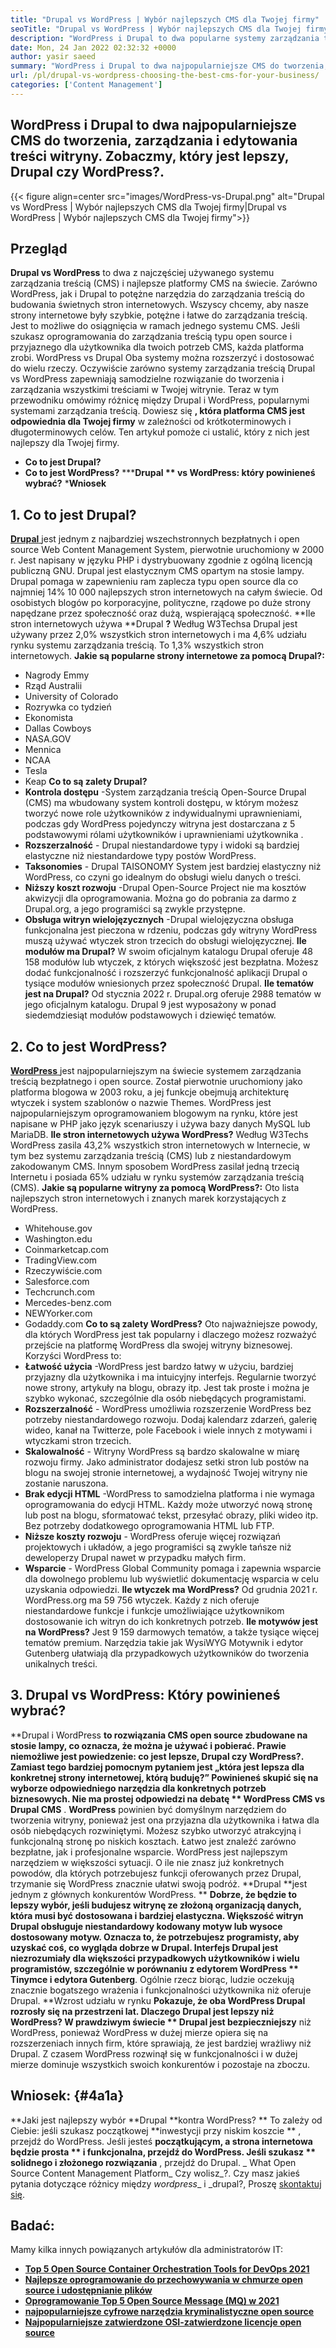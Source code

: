 ```yaml
---
title: "Drupal vs WordPress | Wybór najlepszych CMS dla Twojej firmy" 
seoTitle: "Drupal vs WordPress | Wybór najlepszych CMS dla Twojej firmy" 
description: "WordPress i Drupal to dwa popularne systemy zarządzania treścią do tworzenia, zarządzania i edytowania treści. Ten blog pokazuje, który CMS jest najlepszy dla Twojej firmy." 
date: Mon, 24 Jan 2022 02:32:32 +0000
author: yasir saeed
summary: "WordPress i Drupal to dwa najpopularniejsze CMS do tworzenia, zarządzania i edytowania treści witryny. Zobaczmy, który jest lepszy, Drupal czy WordPress?." 
url: /pl/drupal-vs-wordpress-choosing-the-best-cms-for-your-business/
categories: ['Content Management']
---
```


## WordPress i Drupal to dwa najpopularniejsze CMS do tworzenia, zarządzania i edytowania treści witryny. Zobaczmy, który jest lepszy, Drupal czy WordPress?.

{{< figure align=center src="images/WordPress-vs-Drupal.png" alt="Drupal vs WordPress | Wybór najlepszych CMS dla Twojej firmy|Drupal vs WordPress | Wybór najlepszych CMS dla Twojej firmy">}}


## Przegląd
**Drupal vs WordPress** to dwa z najczęściej używanego systemu zarządzania treścią (CMS) i najlepsze platformy CMS na świecie. Zarówno WordPress, jak i Drupal to potężne narzędzia do zarządzania treścią do budowania świetnych stron internetowych. Wszyscy chcemy, aby nasze strony internetowe były szybkie, potężne i łatwe do zarządzania treścią. Jest to możliwe do osiągnięcia w ramach jednego systemu CMS. Jeśli szukasz oprogramowania do zarządzania treścią typu open source i przyjaznego dla użytkownika dla twoich potrzeb CMS, każda platforma zrobi. WordPress vs Drupal Oba systemy można rozszerzyć i dostosować do wielu rzeczy.
Oczywiście zarówno systemy zarządzania treścią Drupal vs WordPress zapewniają samodzielne rozwiązanie do tworzenia i zarządzania wszystkimi treściami w Twojej witrynie. Teraz w tym przewodniku omówimy różnicę między Drupal i WordPress, popularnymi systemami zarządzania treścią. Dowiesz się **, która platforma CMS jest odpowiednia dla Twojej firmy** w zależności od krótkoterminowych i długoterminowych celów. Ten artykuł pomoże ci ustalić, który z nich jest najlepszy dla Twojej firmy.
  * **Co to jest Drupal?** 
  * **Co to jest WordPress?** 
  *****Drupal ** vs WordPress: który powinieneś wybrać?** 
  ***Wniosek**

##  **1. Co to jest Drupal?** 
[ **Drupal** ][1] jest jednym z najbardziej wszechstronnych bezpłatnych i open source Web Content Management System, pierwotnie uruchomiony w 2000 r. Jest napisany w języku PHP i dystrybuowany zgodnie z ogólną licencją publiczną GNU. Drupal jest elastycznym CMS opartym na stosie lampy.
Drupal pomaga w zapewnieniu ram zaplecza typu open source dla co najmniej 14% 10 000 najlepszych stron internetowych na całym świecie. Od osobistych blogów po korporacyjne, polityczne, rządowe po duże strony napędzane przez społeczność oraz dużą, wspierającą społeczność.
**Ile stron internetowych używa **Drupal **?**  Według W3Techsa Drupal jest używany przez 2,0% wszystkich stron internetowych i ma 4,6% udziału rynku systemu zarządzania treścią. To 1,3% wszystkich stron internetowych.
**Jakie są popularne strony internetowe za pomocą Drupal?:**
  * Nagrody Emmy
  * Rząd Australii
  * University of Colorado
  * Rozrywka co tydzień
  * Ekonomista
  * Dallas Cowboys
  * NASA.GOV
  * Mennica
  * NCAA
  * Tesla
  * Keap
**Co to są zalety Drupal?** [][2]
  * **Kontrola dostępu** -System zarządzania treścią Open-Source Drupal (CMS) ma wbudowany system kontroli dostępu, w którym możesz tworzyć nowe role użytkowników z indywidualnymi uprawnieniami, podczas gdy WordPress pojedynczy witryna jest dostarczana z 5 podstawowymi rólami użytkowników i uprawnieniami użytkownika .
  * **Rozszerzalność**  - Drupal niestandardowe typy i widoki są bardziej elastyczne niż niestandardowe typy postów WordPress.
  * **Taksonomies**  - Drupal TAISONOMY System jest bardziej elastyczny niż WordPress, co czyni go idealnym do obsługi wielu danych o treści.
  * **Niższy koszt rozwoju** -Drupal Open-Source Project nie ma kosztów akwizycji dla oprogramowania. Można go do pobrania za darmo z Drupal.org, a jego programiści są zwykle przystępne.
  * **Obsługa witryn wielojęzycznych** -Drupal wielojęzyczna obsługa funkcjonalna jest pieczona w rdzeniu, podczas gdy witryny WordPress muszą używać wtyczek stron trzecich do obsługi wielojęzycznej.
**Ile modułów ma Drupal?** W swoim oficjalnym katalogu Drupal oferuje 48 158 modułów lub wtyczek, z których większość jest bezpłatna. Możesz dodać funkcjonalność i rozszerzyć funkcjonalność aplikacji Drupal o tysiące modułów wniesionych przez społeczność Drupal.
**Ile tematów jest na Drupal?** Od stycznia 2022 r. Drupal.org oferuje 2988 tematów w jego oficjalnym katalogu. Drupal 9 jest wyposażony w ponad siedemdziesiąt modułów podstawowych i dziewięć tematów.

## 2. Co to jest WordPress?
[ **WordPress** ][3] jest najpopularniejszym na świecie systemem zarządzania treścią bezpłatnego i open source. Został pierwotnie uruchomiony jako platforma blogowa w 2003 roku, a jej funkcje obejmują architekturę wtyczek i system szablonów o nazwie Themes. WordPress jest najpopularniejszym oprogramowaniem blogowym na rynku, które jest napisane w PHP jako język scenariuszy i używa bazy danych MySQL lub MariaDB.
**Ile stron internetowych używa WordPress?** Według W3Techs WordPress zasila 43,2% wszystkich stron internetowych w Internecie, w tym bez systemu zarządzania treścią (CMS) lub z niestandardowym zakodowanym CMS. Innym sposobem WordPress zasilał jedną trzecią Internetu i posiada 65% udziału w rynku systemów zarządzania treścią (CMS).
**Jakie są popularne witryny za pomocą WordPress?:**
Oto lista najlepszych stron internetowych i znanych marek korzystających z WordPress.
  * Whitehouse.gov
  * Washington.edu
  * Coinmarketcap.com
  * TradingView.com
  * Rzeczywiście.com
  * Salesforce.com
  * Techcrunch.com
  * Mercedes-benz.com
  * NEWYorker.com
  * Godaddy.com
**Co to są zalety WordPress?** [][4]
Oto najważniejsze powody, dla których WordPress jest tak popularny i dlaczego możesz rozważyć przejście na platformę WordPress dla swojej witryny biznesowej. Korzyści WordPress to:
  * **Łatwość użycia** -WordPress jest bardzo łatwy w użyciu, bardziej przyjazny dla użytkownika i ma intuicyjny interfejs. Regularnie tworzyć nowe strony, artykuły na blogu, obrazy itp. Jest tak proste i można je szybko wykonać, szczególnie dla osób niebędących programistami.
  * **Rozszerzalność**  - WordPress umożliwia rozszerzenie WordPress bez potrzeby niestandardowego rozwoju. Dodaj kalendarz zdarzeń, galerię wideo, kanał na Twitterze, pole Facebook i wiele innych z motywami i wtyczkami stron trzecich.
  * **Skalowalność**  - Witryny WordPress są bardzo skalowalne w miarę rozwoju firmy. Jako administrator dodajesz setki stron lub postów na blogu na swojej stronie internetowej, a wydajność Twojej witryny nie zostanie naruszona.
  * **Brak edycji HTML** -WordPress to samodzielna platforma i nie wymaga oprogramowania do edycji HTML. Każdy może utworzyć nową stronę lub post na blogu, sformatować tekst, przesyłać obrazy, pliki wideo itp. Bez potrzeby dodatkowego oprogramowania HTML lub FTP.
  * **Niższe koszty rozwoju**  - WordPress oferuje więcej rozwiązań projektowych i układów, a jego programiści są zwykle tańsze niż deweloperzy Drupal nawet w przypadku małych firm.
  * **Wsparcie**  - WordPress Global Community pomaga i zapewnia wsparcie dla dowolnego problemu lub wyświetlić dokumentację wsparcia w celu uzyskania odpowiedzi. [][5]
**Ile wtyczek ma WordPress?** Od grudnia 2021 r. WordPress.org ma 59 756 wtyczek. Każdy z nich oferuje niestandardowe funkcje i funkcje umożliwiające użytkownikom dostosowanie ich witryn do ich konkretnych potrzeb.
**Ile motywów jest na WordPress?** Jest 9 159 darmowych tematów, a także tysiące więcej tematów premium. Narzędzia takie jak WysiWYG Motywnik i edytor Gutenberg ułatwiają dla przypadkowych użytkowników do tworzenia unikalnych treści.

## 3. Drupal vs WordPress: Który powinieneś wybrać?
**Drupal i WordPress **to rozwiązania CMS open source zbudowane na stosie lampy, co oznacza, że ​​można je używać i pobierać. Prawie niemożliwe jest powiedzenie: co jest lepsze, Drupal czy WordPress?. Zamiast tego bardziej pomocnym pytaniem jest „która jest lepsza dla konkretnej strony internetowej, którą buduję?” Powinieneś skupić się na wyborze odpowiedniego narzędzia dla konkretnych potrzeb biznesowych. Nie ma prostej odpowiedzi na debatę ** WordPress CMS vs Drupal CMS** .
**WordPress** powinien być domyślnym narzędziem do tworzenia witryny, ponieważ jest ona przyjazna dla użytkownika i łatwa dla osób niebędących rozwiniętymi. Możesz szybko utworzyć atrakcyjną i funkcjonalną stronę po niskich kosztach. Łatwo jest znaleźć zarówno bezpłatne, jak i profesjonalne wsparcie. WordPress jest najlepszym narzędziem w większości sytuacji. O ile nie znasz już konkretnych powodów, dla których potrzebujesz funkcji oferowanych przez Drupal, trzymanie się WordPress znacznie ułatwi swoją podróż.
**Drupal **jest jednym z głównych konkurentów WordPress. ** **Dobrze, że będzie to lepszy wybór, jeśli budujesz witrynę ze złożoną organizacją danych, która musi być dostosowana i bardziej elastyczna. Większość witryn Drupal obsługuje niestandardowy kodowany motyw lub wysoce dostosowany motyw. Oznacza to, że potrzebujesz programisty, aby uzyskać coś, co wygląda dobrze w Drupal. Interfejs Drupal jest niezrozumiały dla większości przypadkowych użytkowników i wielu programistów, szczególnie w porównaniu z edytorem WordPress **  Tinymce  **i edytora**   Gutenberg**. Ogólnie rzecz biorąc, ludzie oczekują znacznie bogatszego wrażenia i funkcjonalności użytkownika niż oferuje Drupal.
**Wzrost udziału w rynku **Pokazuje, że oba WordPress Drupal rozrosły się na przestrzeni lat. Dlaczego Drupal jest lepszy niż WordPress? W prawdziwym świecie ** Drupal jest bezpieczniejszy**  niż WordPress, ponieważ WordPress w dużej mierze opiera się na rozszerzeniach innych firm, które sprawiają, że jest bardziej wrażliwy niż Drupal. Z czasem WordPress rozwinął się w funkcjonalności i w dużej mierze dominuje wszystkich swoich konkurentów i pozostaje na zboczu.

## Wniosek:   {#4a1a}
**Jaki jest najlepszy wybór **Drupal  **kontra WordPress? **  To zależy od Ciebie: jeśli szukasz początkowej  **inwestycji przy niskim koszcie ** , przejdź do WordPress. Jeśli jesteś  **początkującym, a strona internetowa będzie prosta **  i funkcjonalna, przejdź do WordPress. Jeśli szukasz ** solidnego i złożonego rozwiązania** , przejdź do Drupal.
_ What Open Source Content Management Platform_ Czy wolisz_?. Czy masz jakieś pytania dotyczące różnicy między _wordpress__ i _drupal?, Proszę [skontaktuj się][6].

## Badać:
Mamy kilka innych powiązanych artykułów dla administratorów IT:
  * **[Top 5 Open Source Container Orchestration Tools for DevOps 2021][7]**
  * **[Najlepsze oprogramowanie do przechowywania w chmurze open source i udostępnianie plików][8]**
  * **[Oprogramowanie Top 5 Open Source Message (MQ) w 2021][9]**
  * **[najpopularniejsze cyfrowe narzędzia kryminalistyczne open source][10]**
  * **[Najpopularniejsze zatwierdzone OSI-zatwierdzone licencje open source][11]**

  
[1]: https://www.drupal.org/
[2]: https://kinsta.com/blog/wordpress-vs-drupal/#drupal-advantages
[3]: https://wordpress.org/
[4]: https://kinsta.com/blog/wordpress-vs-drupal/#wordpress-advantages
[5]: https://kinsta.com/blog/wordpress-vs-drupal/#how-many-plugins-and-themes-does-wordpress-have
[6]: mailto:yasir.saeed@aspose.com
[7]: https://blog.containerize.com/devops/top-5-open-source-container-orchestration-tools-for-devops-in-2021/
[8]: https://products.containerize.com/backup-and-sync/
[9]: https://blog.containerize.com/message-queue-software/top-5-open-source-message-queue-software-in-2021/
[10]: https://blog.containerize.com/digital-forensic-tools/top-5-open-source-digital-forensic-tools-in-2021/
[11]: https://blog.containerize.com/licenses-standards/top-5-most-popular-osi-approved-open-source-licenses-of-2021/
